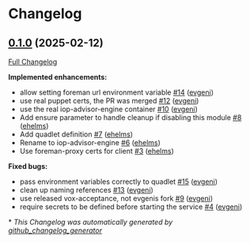 # Changelog

## [0.1.0](https://github.com/theforeman/puppet-iop_advisor_engine/tree/0.1.0) (2025-02-12)

[Full Changelog](https://github.com/theforeman/puppet-iop_advisor_engine/compare/c362b3ddcae900dd1e2be0e8ce08ad3728b89b6d...0.1.0)

**Implemented enhancements:**

- allow setting foreman url environment variable [\#14](https://github.com/theforeman/puppet-iop_advisor_engine/pull/14) ([evgeni](https://github.com/evgeni))
- use real puppet certs, the PR was merged [\#12](https://github.com/theforeman/puppet-iop_advisor_engine/pull/12) ([evgeni](https://github.com/evgeni))
- use the real iop-advisor-engine container [\#10](https://github.com/theforeman/puppet-iop_advisor_engine/pull/10) ([evgeni](https://github.com/evgeni))
- Add ensure parameter to handle cleanup if disabling this module [\#8](https://github.com/theforeman/puppet-iop_advisor_engine/pull/8) ([ehelms](https://github.com/ehelms))
- Add quadlet definition [\#7](https://github.com/theforeman/puppet-iop_advisor_engine/pull/7) ([ehelms](https://github.com/ehelms))
- Rename to iop-advisor-engine [\#6](https://github.com/theforeman/puppet-iop_advisor_engine/pull/6) ([ehelms](https://github.com/ehelms))
- Use foreman-proxy certs for client [\#3](https://github.com/theforeman/puppet-iop_advisor_engine/pull/3) ([ehelms](https://github.com/ehelms))

**Fixed bugs:**

- pass environment variables correctly to quadlet [\#15](https://github.com/theforeman/puppet-iop_advisor_engine/pull/15) ([evgeni](https://github.com/evgeni))
- clean up naming references [\#13](https://github.com/theforeman/puppet-iop_advisor_engine/pull/13) ([evgeni](https://github.com/evgeni))
- use released vox-acceptance, not evgenis fork [\#9](https://github.com/theforeman/puppet-iop_advisor_engine/pull/9) ([evgeni](https://github.com/evgeni))
- require secrets to be defined before starting the service [\#4](https://github.com/theforeman/puppet-iop_advisor_engine/pull/4) ([evgeni](https://github.com/evgeni))



\* *This Changelog was automatically generated by [github_changelog_generator](https://github.com/github-changelog-generator/github-changelog-generator)*
